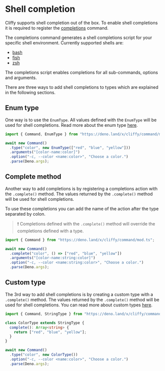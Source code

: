# Shell completion

Cliffy supports shell completion out of the box. To enable shell completions it
is required to register the
[completions](./build_in_commands.md#completions-command) command.

The completions command generates a shell completions script for your specific
shell environment. Currently supported shells are:

- [bash](./build_in_commands.md#bash-completions)
- [fish](./build_in_commands.md#fish-completions)
- [zsh](./build_in_commands.md#zsh-completions)

The completions script enables completions for all sub-commands, options and
arguments.

There are three ways to add shell completions to types which are explained in
the following sections.

## Enum type

One way is to use the `EnumType`. All values defined with the `EnumType` will be
used for shell completions. Read more about the enum type
[here](./types.md#enum-type).

```typescript
import { Command, EnumType } from "https://deno.land/x/cliffy/command/mod.ts";

await new Command()
  .type("color", new EnumType(["red", "blue", "yellow"]))
  .arguments("[color-name:color]")
  .option("-c, --color <name:color>", "Choose a color.")
  .parse(Deno.args);
```

## Complete method

Another way to add completions is by registering a completions action with the
`.complete()` method. The values returned by the `.complete()` method will be
used for shell completions.

To use these completions you can add the name of the action after the type
separated by colon.

> ❗ Completions defined with the `.complete()` method will override the
> completions defined with a type.

```typescript
import { Command } from "https://deno.land/x/cliffy/command/mod.ts";

await new Command()
  .complete("color", () => ["red", "blue", "yellow"])
  .arguments("[color-name:string:color]")
  .option("-c, --color <name:string:color>", "Choose a color.")
  .parse(Deno.args);
```

## Custom type

The 3rd way to add shell completions is by creating a custom type with a
`.complete()` method. The values returned by the `.complete()` method will be
used for shell completions. You can read more about custom types
[here](./types.md#custom-types).

```typescript
import { Command, StringType } from "https://deno.land/x/cliffy/command/mod.ts";

class ColorType extends StringType {
  complete(): Array<string> {
    return ["red", "blue", "yellow"];
  }
}

await new Command()
  .type("color", new ColorType())
  .option("-c, --color <name:color>", "Choose a color.")
  .parse(Deno.args);
```
